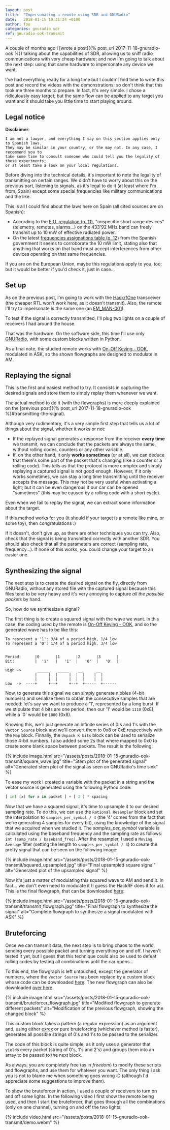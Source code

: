 ```yaml
---
layout: post
title:  "Impersonating a remote using SDR and GNURadio"
date:	2018-01-15 19:31:24 +0100
author: foo
categories: gnuradio sdr
ref: gnuradio-ook-transmit
---
```


A couple of months ago I [wrote a post]({% post_url 2017-11-18-gnuradio-ook %}) talking
about the capabilities of SDR, allowing us to sniff radio communications with very cheap
hardware; and now I'm going to talk about the next step: using that same hardware to
impersonate any device we want.

I've had everything ready for a long time but I couldn't find time to write this post
and record the videos with the demonstrations; so don't think that this took me three
months to prepare. In fact, it's very simple. I chose a ridiculously easy target; but
the same flow can be applied to any target you want and it should take you little time
to start playing around.


## Legal notice

**Disclaimer**:
```
I am not a lawyer, and everything I say on this section applies only to Spanish laws.
They may be similar in your country, or the may not. In any case, I recommend you to
take some time to consult someone who could tell you the legality of these experiments;
or at least take a look on your local regulations.
```


Before diving into the technical details, it's important to note the legality of
transmitting on certain ranges. We didn't have to worry about this on the previous part,
listening to signals, as it's legal to do it (at least where I'm from, Spain) except some
special frequencies like military communications and the like.

This is all I could find about the laws here on Spain (all cited sources are on Spanish):
  - According to the [E.U. regulation (p. 11)](https://www.boe.es/doue/2017/214/L00003-00027.pdf),
	"unspecific short range devices" (telemetry, remotes, alarms...) on the
	433'92 MHz band can freely transmit up to 10 mW of effective radiated power.
  - On the latest [frequencies assignations table (p. 12)](http://www.minetad.gob.es/telecomunicaciones/espectro/CNAF/notas-UN-2017.pdf)
	from the Spanish government it seems to corroborate the 10 mW limit, stating also
	that anything that works on that band must accept interferences from other
	devices operating on that same frequencies.

If you are on the European Union, maybe this regulations apply to you, too; but it would
be better if you'd check it, just in case...



## Set up

As on the previous post, I'm going to work with the
[HackrfOne](https://greatscottgadgets.com/hackrf/) transceiver (the cheaper RTL won't
work here, as it doesn't transmit). Also, the remote I'll try to impersonate is the same
one (an [EM_MAN-001](http://dinuy.com/es/rss/86-productos/domotica/229-em-man-001)).

To test if the signal is correctly transmitted, I'll plug two lights on a couple of
receivers I had around the house.


That was the hardware. On the software side, this time I'll use only
[GNURadio](https://www.gnuradio.org/), with some custom blocks written in Python.


As a final note, the studied remote works with
[On-Off Keying - OOK](https://en.wikipedia.org/wiki/On-off_keying), modulated in ASK, so
the shown flowgraphs are designed to modulate in AM.


## Replaying the signal

This is the first and easiest method to try. It consists in capturing the desired signals
and store them to simply replay them whenever we want.

The actual method to do it (with the flowgraphs) is more deeply explained on the
[previous post]({% post_url 2017-11-18-gnuradio-ook %}#transmitting-the-signal).

Although very rudimentary, it's a very simple first step that tells us a lot of things
about the signal, whether it works or not:
  - If the replayed signal generates a response from the receiver **every time** we
	transmit, we can conclude that the packets are always the same, without rolling
	codes, counters or any other variable.
  - If, on the other hand, it only **works sometimes** (or at all), we can deduce that
	there's some part of the packet that's changing (like a counter or a rolling
	code). This tells us that the protocol is more complex and simply replaying
	a captured signal is not good enough. However, if it only works sometimes, we can
	stay a long time transmitting until the receiver accepts the message. This may
	not be very useful when activating a light; but it can be even dangerous if our
	car can be opened "sometimes" (this may be caused by a rolling code with a short
	cycle).

Even when we fail to replay the signal, we can extract some information about the target.

If this method works for you (it should if your target is a remote like mine, or some
toy), then congratulations :)

If it doesn't, don't give up, as there are other techniques you can try. Also, check
that the signal is being transmitted correctly with another SDR. You should also check
that all the parameters are correct (sampling rate, frequency...). If none of this works,
you could change your target to an easier one.


## Synthesizing the signal

The next step is to create the desired signal on the fly, directly from GNURadio, without
any stored file with the captured signal because this files tend to be very heavy and
it's very annoying to capture _all the possible packets_ by hand.

So, how do we synthesize a signal?

The first thing is to create a squared signal with the wave we want. In this case, the
coding used by the remote is
[On-Off Keying - OOK](https://en.wikipedia.org/wiki/On-off_keying), and so the generated
wave has to be like this:
```
To represent a '1': 3/4 of a period high, 1/4 low
To represent a '0': 1/4 of a period high, 3/4 low


Period:      |0       |1       |2       |3       |
Bit:         |  '1'   |   '1'  |   '0'  |   '0'  |

High ->       _____    _____    __      __
             |     |  |     |  |  |    |  |
             |     |  |     |  |  |    |  |
Low  ->  ----+     +--+     +--+  +-----  +------
```

Now, to generate this signal we can simply generate nibbles (4-bit numbers) and serialize
them to obtain the consecutive samples that are needed: let's say we want to produce a
'1', represented by a long burst. If we stipulate that 4 bits are one period, then our
'1' would be `1110` (0xE), while a '0' would be `1000` (0x8).

Knowing this, we'll just generate an infinite series of 0's and 1's with the
`Vector Source` block and we'll convert them to 0x8 or 0xE respectively with the `Map`
block. Finnally, the `Unpack K bits` block can be used to serialize those 4-bit numbers.
I also added some 2s that where mapped to 0x0 to create some blank space between packets.
The result is the following:

{% include image.html
	src="/assets/posts/2018-01-15-gnuradio-ook-transmit/square_wave.jpg"
	title="Stem plot of the generated signal"
	alt="Generated stem plot of the signal as seen on GNURadio's time sink"
%}

To ease my work I created a variable with the packet in a string and the vector source
is generated using the following Python code:
```python
[ int (x) for x in packet ] + [ 2 ] * spacing
```


Now that we have a squared signal, it's time to upsample it to our desired sampling rate.
To do this, we can use the `Rational Resampler` block and set the interpolation to
`samples_per_symbol / 4` (the '4' comes from the fact that we're generating 4 samples
for every bit), using the knowledge of the signal that we acquired when we
studied it. The _samples_per_symbol_ variable is calculated using the baseband frequency
and the sampling rate as follows: `int (samp_rate / baseband_freq)`. After the resampler,
I used a `Moving Average` filter (setting the length to `samples_per_symbol / 4`) to
create the pretty signal that can be seen on the following image:

{% include image.html
	src="/assets/posts/2018-01-15-gnuradio-ook-transmit/squared_upsampled.jpg"
	title="Final upsampled square signal"
	alt="Generated plot of the upsampled signal"
%}


Now it's just a matter of modulating this squared wave to AM and send it. In fact... we
don't even need to modulate it (I guess the HackRF does it for us). This is the final
flowgraph, that can be downloaded
[here](/assets/posts/2018-01-15-gnuradio-ook-transmit/transmit.grc):

{% include image.html
	src="/assets/posts/2018-01-15-gnuradio-ook-transmit/transmit_flowgraph.jpg"
	title="Final flowgraph to synthesize the signal"
	alt="Complete flowgraph to synthesize a signal modulated with ASK"
%}

## Bruteforcing

Once we can transmit data, the next step is to bring chaos to the world, sending every
possible packet and turning everything on and off. I haven't tested it yet, but I guess
that this technique could also be used to defeat rolling codes by testing all
combinations until the car opens...


To this end, the flowgraph is left untouched, except the generator of numbers, where
the `Vector Source` has been replace by a custom block whose code can be downloaded
[here](/assets/posts/2018-01-15-gnuradio-ook-transmit/gen_packets.py). The new flowgraph
can also be downloaded
[over here](/assets/posts/2018-01-15-gnuradio-ook-transmit/bruteforce.grc).

{% include image.html
	src="/assets/posts/2018-01-15-gnuradio-ook-transmit/bruteforcer_flowgraph.jpg"
	title="Modified flowgraph to generate different packets"
	alt="Modification of the previous flowgraph, showing the changed block"
%}


This custom block takes a pattern (a regular expression) as an argument and, using
either [exrex](https://github.com/asciimoo/exrex) or pure bruteforcing (whichever method
is faster), generates all possible strings of 0's and 1's to be passed to the serializer.

The code of this block is quite simple, as it only uses a generator that `yield`s every
packet (string of 0's, 1's and 2's) and groups them into an array to be passed to the
next block.

As always, you are completely free (as in _freedom_) to modify these scripts and
flowgraphs, and use them for whatever you want. The only thing I ask you is not to blame
me when something goes wrong :D (although I'd appreciate some suggestions to
improve them).


To show the bruteforcer in action, I used a couple of receivers to turn on and off some
lights. In the following video I first show the remote being used, and then I start the
bruteforcer, that goes through all the combinations (only on one channel), turning on
and off the two lights:

{% include video.html
	src="/assets/posts/2018-01-15-gnuradio-ook-transmit/demo.webm"
%}

